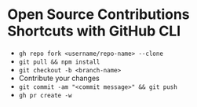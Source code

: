 # Open Source Contributions Shortcuts with GitHub CLI

- `gh repo fork <username/repo-name> --clone`
- `git pull && npm install`
- `git checkout -b <branch-name>`
- Contribute your changes
- `git commit -am "<commit message>" && git push`
- `gh pr create -w`
